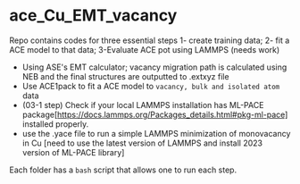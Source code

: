 # ace_Cu_EMT_vacancy
Repo contains codes for three essential steps
1- create training data; 
2- fit a ACE model to that data; 
3-Evaluate  ACE pot using LAMMPS (needs work)

- Using ASE's EMT calculator; vacancy migration path is calculated using NEB and the final structures are outputted to .extxyz file
- Use ACE1pack to fit a ACE model to `vacancy, bulk and isolated atom` data
- (03-1 step) Check if your local LAMMPS installation has ML-PACE package[https://docs.lammps.org/Packages_details.html#pkg-ml-pace] installed properly.
- use the .yace file to run a simple LAMMPS minimization of monovacancy in Cu [need to use the latest version of LAMMPS and install 2023 version of ML-PACE library]

Each folder has a `bash` script that allows one to run each step. 

